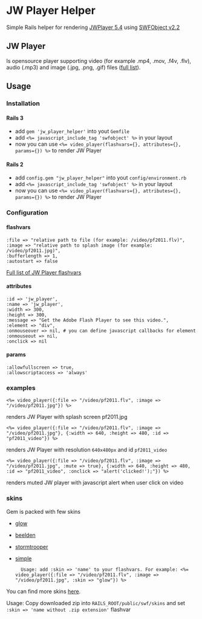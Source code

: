 # JW Player Helper #

Simple Rails helper for rendering [JWPlayer 5.4](http://www.longtailvideo.com/players/) using [SWFObject v2.2](http://code.google.com/p/swfobject/)

## JW Player ##

Is opensource player supporting video (for example .mp4, .mov, .f4v, .flv), audio (.mp3) and image (.jpg, .png, .gif) files ([full list](http://www.longtailvideo.com/support/jw-player/jw-player-for-flash-v5/12539/supported-video-and-audio-formats)).


## Usage ##

### Installation ###

#### Rails 3 ####

* add `gem 'jw_player_helper'` into yout `Gemfile`
* add `<%= javascript_include_tag 'swfobject' %>` in your layout
* now you can use `<%= video_player(flashvars={}, attributes={}, params={}) %>` to render JW Player

#### Rails 2 ####

* add `config.gem "jw_player_helper"` into yout `config/environment.rb`
* add `<%= javascript_include_tag 'swfobject' %>` in your layout
* now you can use `<%= video_player(flashvars={}, attributes={}, params={}) %>` to render JW Player

### Configuration ###

#### flashvars ####

    :file => "relative path to file (for example: /video/pf2011.flv)",
    :image => "relative path to splash image (for example: /video/pf2011.jpg)",
    :bufferlength => 1,
    :autostart => false


[Full list of JW Player flashvars](http://developer.longtailvideo.com/trac/wiki/Player5FlashVars)

#### attributes ####

    :id => 'jw_player',
    :name => 'jw_player',
    :width => 300,
    :height => 300,
    :message => "Get the Adobe Flash Player to see this video.",
    :element => "div",
    :onmouseover => nil, # you can define javascript callbacks for element
    :onmouseout => nil,
    :onclick => nil

#### params ####

    :allowfullscreen => true,
    :allowscriptaccess => 'always'

### examples ###

    <%= video_player({:file => "/video/pf2011.flv", :image => "/video/pf2011.jpg"}) %>
renders JW Player with splash screen pf2011.jpg

    <%= video_player({:file => "/video/pf2011.flv", :image => "/video/pf2011.jpg"}, {:width => 640, :height => 480, :id => "pf2011_video"}) %>
renders JW Player with resolution `640x480px` and id `pf2011_video`

    <%= video_player({:file => "/video/pf2011.flv", :image => "/video/pf2011.jpg", :mute => true}, {:width => 640, :height => 480, :id => "pf2011_video", :onclick => "alert('clicked!');"}) %>
renders muted JW player with javascript alert when user click on video


### skins ###

Gem is packed with few skins

* [glow](http://www.longtailvideo.com/addons/skins/196/Glow?q=)
* [beelden](http://www.longtailvideo.com/addons/skins/155/Beelden?q=)
* [stormtrooper](http://www.longtailvideo.com/addons/skins/156/Stormtrooper?q=)
* [simple](http://www.longtailvideo.com/addons/skins/51/Simple?q=)

        Usage: add :skin => 'name' to your flashvars. For example: <%= video_player({:file => "/video/pf2011.flv", :image => "/video/pf2011.jpg", :skin => "glow"}) %>

You can find more skins [here](http://www.longtailvideo.com/addons/skins). 

Usage: Copy downloaded zip into `RAILS_ROOT/public/swf/skins` and set `:skin => 'name without .zip extension'` flashvar




